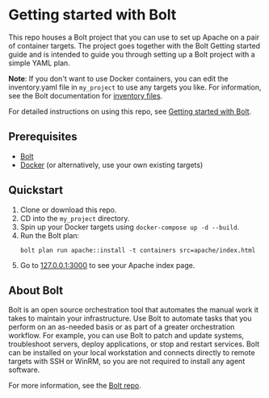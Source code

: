 # Getting started with Bolt

This repo houses a Bolt project that you can use to set up Apache on a pair of
container targets. The project goes together with the Bolt Getting started guide
and is intended to guide you through setting up a Bolt project with a simple
YAML plan.

**Note**: If you don't want to use Docker containers, you can edit the
inventory.yaml file in `my_project` to use any targets you like. For
information, see the Bolt documentation for [inventory
files](https://puppet.com/docs/bolt/latest/inventory_file_v2.html). 

For detailed instructions on using this repo, see [Getting started with
Bolt](https://puppet.com/docs/bolt/latest/getting_started_with_bolt.html).

## Prerequisites

- [Bolt](https://puppet.com/docs/bolt/latest/bolt_installing.html)
- [Docker](https://docs.docker.com/get-docker/) (or alternatively, use your own existing targets)

## Quickstart

1. Clone or download this repo.
2. CD into the `my_project` directory.
3. Spin up your Docker targets using `docker-compose up -d --build`.
4. Run the Bolt plan:
   ```console
   bolt plan run apache::install -t containers src=apache/index.html
   ```
5. Go to [127.0.0.1:3000](http://127.0.0.1:3000/) to see your Apache index page.

## About Bolt

Bolt is an open source orchestration tool that automates the manual work it
takes to maintain your infrastructure. Use Bolt to automate tasks that you
perform on an as-needed basis or as part of a greater orchestration workflow.
For example, you can use Bolt to patch and update systems, troubleshoot servers,
deploy applications, or stop and restart services. Bolt can be installed on your
local workstation and connects directly to remote targets with SSH or WinRM, so
you are not required to install any agent software.

For more information, see the [Bolt repo](https://github.com/puppetlabs/bolt).